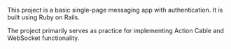 
This project is a basic single-page messaging app with authentication. It is built using Ruby on Rails.

The project primarily serves as practice for implementing Action Cable and WebSocket functionality.
